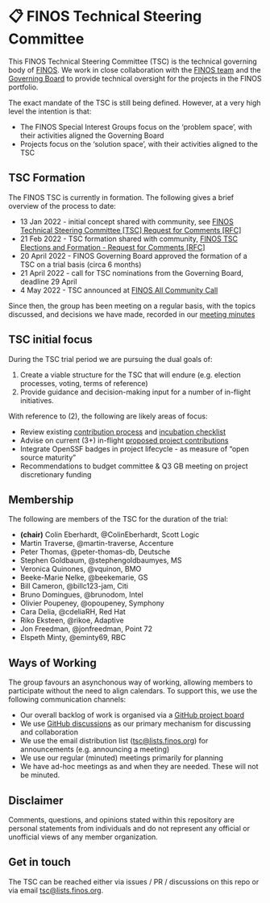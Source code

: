 # 📋  FINOS Technical Steering Committee

This FINOS Technical Steering Committee (TSC) is the technical governing body of [FINOS](https://www.finos.org/). We work in close collaboration with the [FINOS team](https://www.finos.org/team) and the [Governing Board](https://www.finos.org/governing-board) to provide technical oversight for the projects in the FINOS portfolio.

The exact mandate of the TSC is still being defined. However, at a very high level the intention is that:

 - The FINOS Special Interest Groups focus on the ‘problem space’, with their activities aligned the Governing Board
 - Projects focus on the ‘solution space’, with their activities aligned to the TSC

## TSC Formation

The FINOS TSC is currently in formation. The following gives a brief overview of the process to date:

 - 13 Jan 2022 - initial concept shared with community, see [FINOS Technical Steering Committee [TSC] Request for Comments [RFC]](https://github.com/finos/community/issues/153) 
 - 21 Feb 2022 - TSC formation shared with community, [FINOS TSC Elections and Formation - Request for Comments [RFC]](https://github.com/finos/community/issues/162)
 - 20 April 2022 - FINOS Governing Board approved the formation of a TSC on a trial basis (circa 6 months)
 - 21 April 2022 - call for TSC nominations from the Governing Board, deadline 29 April
 - 4 May 2022 - TSC announced at [FINOS All Community Call](https://github.com/finos/community/issues/183)
 
Since then, the group has been meeting on a regular basis, with the topics discussed, and decisions we have made, recorded in our [meeting minutes](https://github.com/finos/technical-steering-committee/tree/master/meetings)

## TSC initial focus

During the TSC trial period we are pursuing the dual goals of:

 1. Create a viable structure for the TSC that will endure (e.g. election processes, voting, terms of reference)
 2. Provide guidance and decision-making input for a number of in-flight initiatives.

With reference to (2), the following are likely areas of focus:

 - Review existing [contribution process](https://community.finos.org/docs/governance/Software-Projects/contribution) and [incubation checklist](https://community.finos.org/docs/governance/Software-Projects/stages/incubating)
 - Advise on current (3+) in-flight [proposed project contributions](https://github.com/finos/community/issues?q=is%3Aissue+is%3Aopen+label%3Acontribution)
 - Integrate OpenSSF badges in project lifecycle - as measure of “open source maturity”
 - Recommendations to budget committee & Q3 GB meeting on project discretionary funding

## Membership 

The following are members of the TSC for the duration of the trial:

 - **(chair)** Colin Eberhardt, @ColinEberhardt, Scott Logic
 - Martin Traverse, @martin-traverse, Accenture
 - Peter Thomas, @peter-thomas-db, Deutsche
 - Stephen Goldbaum, @stephengoldbaumyes, MS
 - Veronica Quinones, @vquinon, BMO
 - Beeke-Marie Nelke, @beekemarie, GS
 - Bill Cameron, @billc123-jam, Citi
 - Bruno Domingues, @brunodom, Intel
 - Olivier Poupeney, @opoupeney, Symphony
 - Cara Delia, @cdeliaRH, Red Hat
 - Riko Eksteen, @rikoe, Adaptive
 - Jon Freedman, @jonfreedman, Point 72
 - Elspeth Minty, @eminty69, RBC

## Ways of Working

The group favours an asynchonous way of working, allowing members to participate without the need to align calendars. To support this, we use the following communication channels:

 - Our overall backlog of work is organised via a [GitHub project board](https://github.com/orgs/finos/projects/39)
 - We use [GitHub discussions](https://github.com/finos/technical-steering-committee/discussions) as our primary mechanism for discussing and collaboration
 - We use the email distribution list (tsc@lists.finos.org) for announcements (e.g. announcing a meeting)
 - We use our regular (minuted) meetings primarily for planning
 - We have ad-hoc meetings as and when they are needed. These will not be minuted.

## Disclaimer

Comments, questions, and opinions stated within this repository are personal statements from individuals and do not represent any official or unofficial views of any member organization.

## Get in touch

The TSC can be reached either via issues / PR / discussions on this repo or via email tsc@lists.finos.org.
